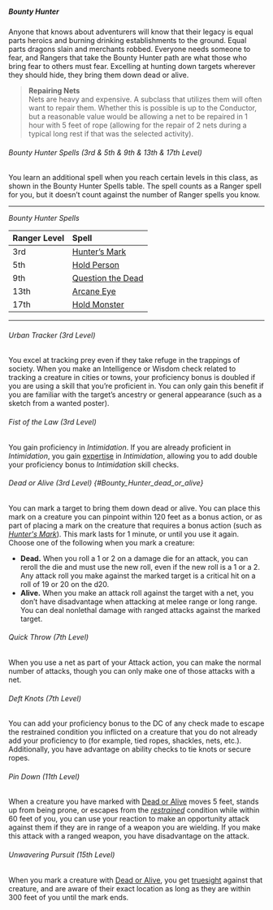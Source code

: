 ##### Bounty Hunter

Anyone that knows about adventurers will know that their legacy is equal parts heroics and burning drinking establishments to the ground.
Equal parts dragons slain and merchants robbed.
Everyone needs someone to fear, and Rangers that take the Bounty Hunter path are what those who bring fear to others must fear.
Excelling at hunting down targets wherever they should hide, they bring them down dead or alive.

> **Repairing Nets**
> \
> Nets are heavy and expensive.
> A subclass that utilizes them will often want to repair them.
> Whether this is possible is up to the Conductor, but a reasonable value would be allowing a net to be repaired in 1 hour with 5 feet of rope (allowing for the repair of 2 nets during a typical long rest if that was the selected activity).

###### Bounty Hunter Spells (3rd & 5th & 9th & 13th & 17th Level)

You learn an additional spell when you reach certain levels in this class, as shown in the Bounty Hunter Spells table.
The spell counts as a Ranger spell for you, but it doesn’t count against the number of Ranger spells you know.

___
<!-- markdownlint-disable-next-line no-emphasis-as-heading -->
_Bounty Hunter Spells_

| Ranger Level | Spell                                                     |
|:-------------|:----------------------------------------------------------|
|  3rd         | [Hunter’s Mark](#Hunters_Mark_hunters_mark)               |
|  5th         | [Hold Person](#Hold_Person_hold_person)                   |
|  9th         | [Question the Dead](#Question_the_Dead_question_the_dead) |
| 13th         | [Arcane Eye](#Arcane_Eye_arcane_eye)                      |
| 17th         | [Hold Monster](#Hold_Monster_hold_monster)                |

___

###### Urban Tracker (3rd Level)

You excel at tracking prey even if they take refuge in the trappings of society.
When you make an Intelligence or Wisdom check related to tracking a creature in cities or towns, your proficiency bonus is doubled if you are using a skill that you’re proficient in.
You can only gain this benefit if you are familiar with the target’s ancestry or general appearance (such as a sketch from a wanted poster).

###### Fist of the Law (3rd Level)

You gain proficiency in _Intimidation_.
If you are already proficient in _Intimidation_, you gain [expertise](#Proficiency_Bonus_expertise) in _Intimidation_, allowing you to add double your proficiency bonus to _Intimidation_ skill checks.

###### Dead or Alive (3rd Level) {#Bounty_Hunter_dead_or_alive}

You can mark a target to bring them down dead or alive.
You can place this mark on a creature you can pinpoint within 120 feet as a bonus action, or as part of placing a mark on the creature that requires a bonus action (such as _[<span class="spell">Hunter's Mark</span>](#Hunters_Mark_hunters_mark)_).
This mark lasts for 1 minute, or until you use it again.
Choose one of the following when you mark a creature:

- **Dead.**
  When you roll a 1 or 2 on a damage die for an attack, you can reroll the die and must use the new roll, even if the new roll is a 1 or a 2.
  Any attack roll you make against the marked target is a critical hit on a roll of 19 or 20 on the d20.
- **Alive.**
  When you make an attack roll against the target with a net, you don’t have disadvantage when attacking at melee range or long range.
  You can deal nonlethal damage with ranged attacks against the marked target.

###### Quick Throw (7th Level)

When you use a net as part of your Attack action, you can make the normal number of attacks, though you can only make one of those attacks with a net.

###### Deft Knots (7th Level)

You can add your proficiency bonus to the DC of any check made to escape the restrained condition you inflicted on a creature that you do not already add your proficiency to (for example, tied ropes, shackles, nets, etc.).
Additionally, you have advantage on ability checks to tie knots or secure ropes.

###### Pin Down (11th Level)

When a creature you have marked with [Dead or Alive](#Bounty_Hunter_dead_or_alive) moves 5 feet, stands up from being prone, or escapes from the _[<span class="condition">restrained</span>](#Conditions_restrained)_ condition while within 60 feet of you, you can use your reaction to make an opportunity attack against them if they are in range of a weapon you are wielding.
If you make this attack with a ranged weapon, you have disadvantage on the attack.

###### Unwavering Pursuit (15th Level)

When you mark a creature with [Dead or Alive](#Bounty_Hunter_dead_or_alive), you get [truesight](#Exploration_Environment_truesight) against that creature, and are aware of their exact location as long as they are within 300 feet of you until the mark ends.
